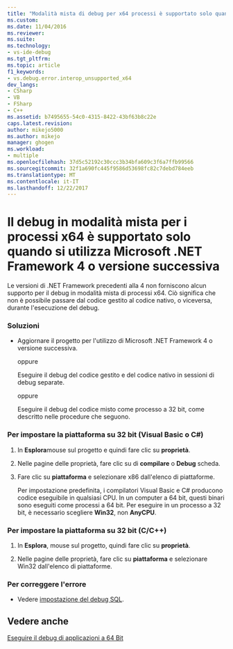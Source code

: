```yaml
---
title: "Modalità mista di debug per x64 processi è supportato solo quando si utilizza Microsoft.NET Framework 4 o versione successiva | Documenti Microsoft"
ms.custom: 
ms.date: 11/04/2016
ms.reviewer: 
ms.suite: 
ms.technology:
- vs-ide-debug
ms.tgt_pltfrm: 
ms.topic: article
f1_keywords:
- vs.debug.error.interop_unsupported_x64
dev_langs:
- CSharp
- VB
- FSharp
- C++
ms.assetid: b7495655-54c0-4315-8422-43bf63b8c22e
caps.latest.revision: 
author: mikejo5000
ms.author: mikejo
manager: ghogen
ms.workload:
- multiple
ms.openlocfilehash: 37d5c52192c30ccc3b34bfa609c3f6a7ffb99566
ms.sourcegitcommit: 32f1a690fc445f9586d53698fc82c7debd784eeb
ms.translationtype: MT
ms.contentlocale: it-IT
ms.lasthandoff: 12/22/2017
---
```

# <a name="mixed-mode-debugging-for-x64-processes-is-only-supported-when-using-microsoftnet-framework-4-or-greater"></a>Il debug in modalità mista per i processi x64 è supportato solo quando si utilizza Microsoft .NET Framework 4 o versione successiva
Le versioni di .NET Framework precedenti alla 4 non forniscono alcun supporto per il debug in modalità mista di processi x64. Ciò significa che non è possibile passare dal codice gestito al codice nativo, o viceversa, durante l'esecuzione del debug.  
  
### <a name="workarounds"></a>Soluzioni  
  
-   Aggiornare il progetto per l'utilizzo di Microsoft .NET Framework 4 o versione successiva.  
  
     oppure  
  
     Eseguire il debug del codice gestito e del codice nativo in sessioni di debug separate.  
  
     oppure  
  
     Eseguire il debug del codice misto come processo a 32 bit, come descritto nelle procedure che seguono.  
  
### <a name="to-change-the-platform-to-32-bit-visual-basic-or-c"></a>Per impostare la piattaforma su 32 bit (Visual Basic o C#)  
  
1.  In **Esplora**mouse sul progetto e quindi fare clic su **proprietà**.  
  
2.  Nelle pagine delle proprietà, fare clic su di **compilare** o **Debug** scheda.  
  
3.  Fare clic su **piattaforma** e selezionare x86 dall'elenco di piattaforme.  
  
     Per impostazione predefinita, i compilatori Visual Basic e C# producono codice eseguibile in qualsiasi CPU. In un computer a 64 bit, questi binari sono eseguiti come processi a 64 bit. Per eseguire in un processo a 32 bit, è necessario scegliere **Win32**, non **AnyCPU**.  
  
### <a name="to-change-the-platform-to-32-bit-cc"></a>Per impostare la piattaforma su 32 bit (C/C++)  
  
1.  In **Esplora**, mouse sul progetto, quindi fare clic su **proprietà**.  
  
2.  Nelle pagine delle proprietà, fare clic su **piattaforma** e selezionare Win32 dall'elenco di piattaforme.  
  
### <a name="to-correct-this-error"></a>Per correggere l'errore  
  
-   Vedere [impostazione del debug SQL](http://msdn.microsoft.com/en-us/3db09e68-edcc-42de-9c22-4e97cfd55ab3).  
  
## <a name="see-also"></a>Vedere anche  
 [Eseguire il debug di applicazioni a 64 Bit](../debugger/debug-64-bit-applications.md)